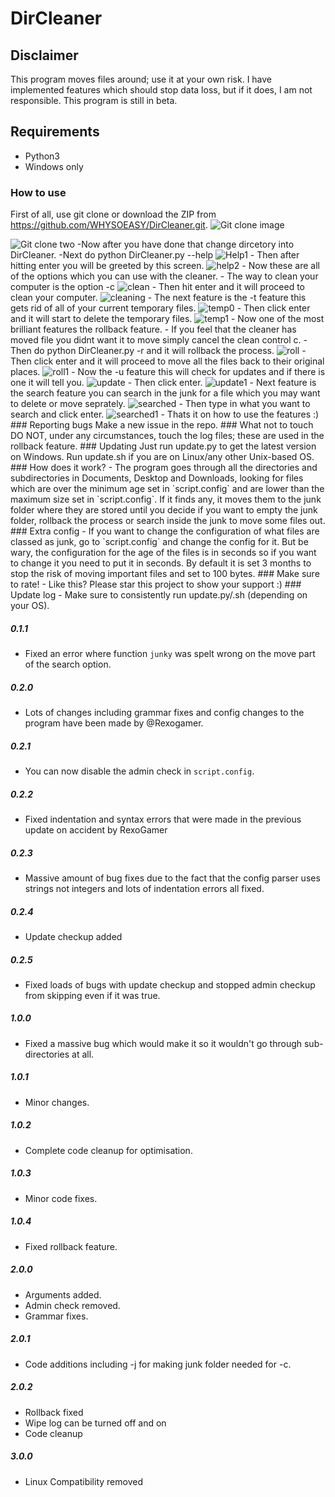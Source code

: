 # DirCleaner
## Disclaimer
This program moves files around; use it at your own risk. I have implemented features which should stop data loss, but if it does, I am not responsible. This program is still in beta.
## Requirements
- Python3
- Windows only
### How to use
First of all, use git clone or download the ZIP from <https://github.com/WHYSOEASY/DirCleaner.git>.
<img src="/assets/git_clone.png" alt="Git clone image">

<img src="/assets/git clone 2.png" alt="Git clone two">
-Now after you have done that change dircetory into DirCleaner.
-Next do python DirCleaner.py --help
<img src="/assets/help_normal.png" alt="Help1">
- Then after hitting enter you will be greeted by this screen.
<img src="/assets/help_properties.png" alt="help2">
- Now these are all of the options which you can use with the cleaner.
- The way to clean your computer is the option -c
<img src="/assets/clean_normal.png" alt="clean">
- Then hit enter and it will proceed to clean your computer.
<img src="/assets/clean_info.png" alt="cleaning">
- The next feature is the -t feature this gets rid of all of your current temporary files.
<img src="/assets/temps.png" alt="temp0">
- Then click enter and it will start to delete the temporary files.
<img src="/assets/clean_temp.png" alt="temp1">
- Now one of the most brilliant features the rollback feature.
- If you feel that the cleaner has moved file you didnt want it to move simply cancel the clean control c.
- Then do python DirCleaner.py -r and it will rollback the process.
<img src="/assets/new_rollback.png" alt="roll">
- Then click enter and it will proceed to move all the files back to their original places.
<img src="/assets/roll_info.png" alt="roll1">
- Now the -u feature this will check for updates and if there is one it will tell you.
<img src="/assets/normal_update.png" alt="update">
- Then click enter.
<img src="/assets/update_properties.png" alt="update1">
- Next feature is the search feature you can search in the junk for a file which you may want to delete or move seprately.
<img src="/assets/searched_up.png" alt="searched">
- Then type in what you want to search and click enter.
<img src="/assets/searched_info.png" alt="searched1">
- Thats it on how to use the features :)
### Reporting bugs
Make a new issue in the repo.
### What not to touch
DO NOT, under any circumstances, touch the log files; these are used in the rollback feature.
### Updating
Just run update.py to get the latest version on Windows. Run update.sh if you are on Linux/any other Unix-based OS.
### How does it work?
- The program goes through all the directories and subdirectories in Documents, Desktop and Downloads, looking for files which are over the minimum age set in `script.config` and are lower than the maximum size set in `script.config`. If it finds any, it moves them to the junk folder where they are stored until you decide if you want to empty the junk folder, rollback the process or search inside the junk to move some files out.
### Extra config
- If you want to change the configuration of what files are classed as junk, go to `script.config` and change the config for it.
But be wary, the configuration for the age of the files is in seconds so if you want to change it you need to put it in seconds. By default it is set 3 months to stop the risk of moving important files and set to 100 bytes.
### Make sure to rate!
- Like this? Please star this project to show your support :)
### Update log
- Make sure to consistently run update.py/.sh (depending on your OS).

##### 0.1.1
- Fixed an error where function `junky` was spelt wrong on the move part of the search option.
##### 0.2.0
- Lots of changes including grammar fixes and config changes to the program have been made by @Rexogamer.
##### 0.2.1
- You can now disable the admin check in `script.config`.
##### 0.2.2
- Fixed indentation and syntax errors that were made in the previous update on accident by RexoGamer
##### 0.2.3
- Massive amount of bug fixes due to the fact that the config parser uses strings not integers and lots of indentation errors all fixed.
##### 0.2.4
- Update checkup added
##### 0.2.5
- Fixed loads of bugs with update checkup and stopped admin checkup from skipping even if it was true.
##### 1.0.0
- Fixed a massive bug which would make it so it wouldn't go through sub-directories at all. 
##### 1.0.1
- Minor changes.
##### 1.0.2
- Complete code cleanup for optimisation.
##### 1.0.3
- Minor code fixes.
##### 1.0.4
- Fixed rollback feature.
##### 2.0.0
- Arguments added.
- Admin check removed.
- Grammar fixes.
##### 2.0.1
- Code additions including -j for making junk folder needed for -c.
##### 2.0.2
- Rollback fixed
- Wipe log can be turned off and on
- Code cleanup
##### 3.0.0 
- Linux Compatibility removed
